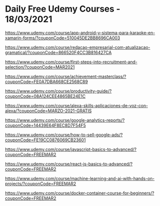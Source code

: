 # Daily Free Udemy Courses - 18/03/2021

https://www.udemy.com/course/app-android-y-sistema-para-karaoke-en-xamarin-forms/?couponCode=510045DE2BB8696CA003
https://www.udemy.com/course/redacao-empresarial-com-atualizacao-gramatical/?couponCode=866520F4CC3B816427CA
https://www.udemy.com/course/first-steps-into-recruitment-and-selection/?couponCode=MAR2021
https://www.udemy.com/course/achievement-masterclass/?couponCode=FE0A7DBA668CE2568C89
https://www.udemy.com/course/productivity-guide/?couponCode=08A124CEE4865BE24E1C
https://www.udemy.com/course/alexa-skills-aplicaciones-de-voz-con-alexa/?couponCode=MARZO-2021-GRATIS
https://www.udemy.com/course/google-analytics-reports/?couponCode=14439E64F8EC8D7F54F5
https://www.udemy.com/course/how-to-sell-google-ads/?couponCode=FE19CC0876069CB23601
https://www.udemy.com/course/javascript-basics-to-advanced/?couponCode=FREEMAR2
https://www.udemy.com/course/react-js-basics-to-advanced/?couponCode=FREEMAR2
https://www.udemy.com/course/machine-learning-and-ai-with-hands-on-projects/?couponCode=FREEMAR2
https://www.udemy.com/course/docker-container-course-for-beginners/?couponCode=FREEMAR2
